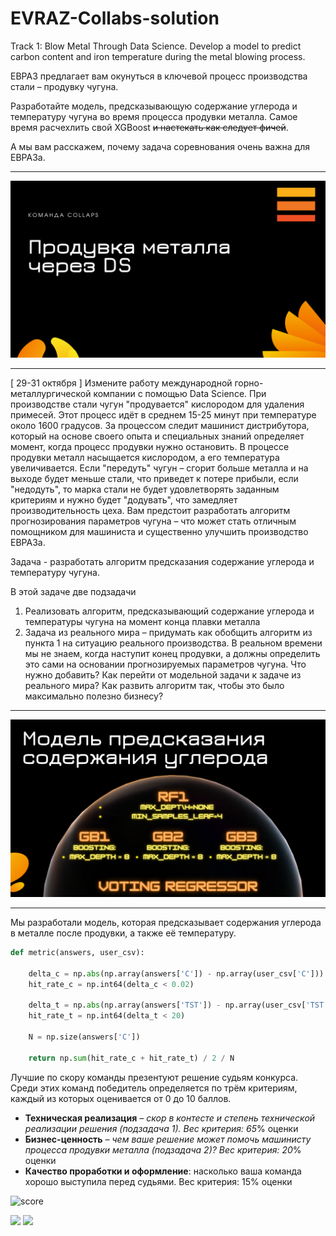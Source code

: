 # EVRAZ-Collabs-solution
Track 1: Blow Metal Through Data Science. Develop a model to predict carbon content and iron temperature during the metal blowing process.

ЕВРАЗ предлагает вам окунуться в ключевой процесс производства стали – продувку чугуна. 

Разработайте модель, предсказывающую содержание углерода и температуру чугуна во время процесса продувки металла. Самое время расчехлить свой XGBoost ~~и настекать как следует фичей~~.

А мы вам расскажем, почему задача соревнования очень важна для ЕВРАЗа.
___________________________________________________________________________________
![BIO](/1.png "BIO")
___________________________________________________________________________________
 [ 29-31 октября ]
Измените работу международной
горно-металлургической компании с помощью Data Science.
При производстве стали чугун "продувается" кислородом для удаления примесей. Этот процесс идёт в среднем 15-25 минут при температуре около 1600 градусов. За процессом следит машинист дистрибутора, который на основе своего опыта и специальных знаний определяет момент, когда процесс продувки нужно остановить. В процессе продувки металл насыщается кислородом, а его температура увеличивается. Если "передуть" чугун – сгорит больше металла и на выходе будет меньше стали, что приведет к потере прибыли, если "недодуть", то марка стали не будет удовлетворять заданным критериям и нужно будет "додувать", что замедляет производительность цеха. Вам предстоит разработать алгоритм прогнозирования параметров чугуна – что может стать отличным помощником для машиниста и существенно улучшить производство ЕВРАЗа. 

Задача - разработать алгоритм предсказания содержание углерода и температуру чугуна.

В этой задаче две подзадачи

1. Реализовать алгоритм, предсказывающий содержание углерода и температуры чугуна на момент конца плавки металла
2. Задача из реального мира – придумать как обобщить алгоритм из пункта 1 на ситуацию реального производства. В реальном времени мы не знаем, когда наступит конец продувки, а должны определить это сами на основании прогнозируемых параметров чугуна. Что нужно добавить? Как перейти от модельной задачи к задаче из реального мира? Как развить алгоритм так, чтобы это было максимально полезно бизнесу?
____________________________________________________________________________________
![BIO](/2.png "BIO")
____________________________________________________________________________________

Мы разработали модель, которая предсказывает содержания углерода в металле после продувки, а также её температуру.

```python
def metric(answers, user_csv):

    delta_c = np.abs(np.array(answers['C']) - np.array(user_csv['C']))
    hit_rate_c = np.int64(delta_c < 0.02)

    delta_t = np.abs(np.array(answers['TST']) - np.array(user_csv['TST']))
    hit_rate_t = np.int64(delta_t < 20)

    N = np.size(answers['C'])

    return np.sum(hit_rate_c + hit_rate_t) / 2 / N
```

Лучшие по скору команды презентуют решение судьям конкурса. Среди этих команд победитель определяется по трём критериям, каждый из которых оценивается от 0 до 10 баллов.

- **Техническая реализация** *– скор в контесте и степень технической реализации решения (подзадача 1). Вес критерия: 65*% оценки
- **Бизнес-ценность** *– чем ваше решение может помочь машинисту процесса продувки металла (подзадача 2)? Вес критерия: 20*% оценки
- **Качество проработки и оформление**: насколько ваша команда хорошо выступила перед судьями. Вес критерия: 15% оценки

![score](https://user-images.githubusercontent.com/70804097/139569638-4424f6e7-1c07-40a0-9267-1adb80c84fa8.png)
<p float="left">
  <img src="https://user-images.githubusercontent.com/70804097/140280328-848882ab-d470-43da-a49b-d6592e3eadea.jpg" width="400" />
  <img src="https://www.evraz.com/upload/iblock/ddb/Evraz_AR2020.png" width="400" /> 
</p>
